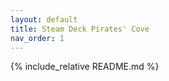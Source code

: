 ```yaml
---
layout: default
title: Steam Deck Pirates' Cove
nav_order: 1
---
```


{% include_relative README.md %}
